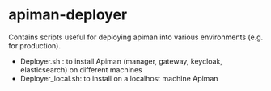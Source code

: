 # apiman-deployer

Contains scripts useful for deploying apiman into various environments (e.g. for production).

* Deployer.sh : to install Apiman (manager, gateway, keycloak, elasticsearch) on different machines
* Deployer_local.sh: to install on a localhost machine Apiman